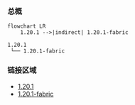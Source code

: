### 总概

```mermaid
flowchart LR
    1.20.1 -->|indirect| 1.20.1-fabric
```

```
1.20.1
 └── 1.20.1-fabric
```

### 链接区域

- [1.20.1](/projects/1.20/assets/chili-bullet-weapons/chilibulletweapons)
- [1.20.1-fabric](/projects/1.20-fabric/assets/chili-bullet-weapons/chilibulletweapons)